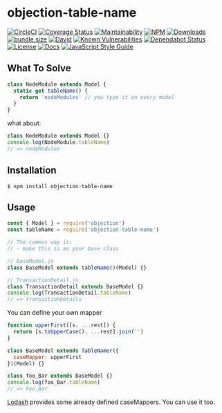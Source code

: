# objection-table-name

[![CircleCI](https://img.shields.io/circleci/build/github/JaneJeon/objection-table-name)](https://circleci.com/gh/JaneJeon/objection-table-name) [![Coverage Status](https://coveralls.io/repos/github/JaneJeon/objection-table-name/badge.svg?branch=master)](https://coveralls.io/github/JaneJeon/objection-table-name?branch=master) [![Maintainability](https://api.codeclimate.com/v1/badges/909f04aee0f1137ac368/maintainability)](https://codeclimate.com/github/JaneJeon/objection-table-name/maintainability) [![NPM](https://img.shields.io/npm/v/objection-table-name)](https://www.npmjs.com/package/objection-table-name) [![Downloads](https://img.shields.io/npm/dt/objection-table-name)](https://www.npmjs.com/package/objection-table-name) [![bundle size](https://img.shields.io/bundlephobia/minzip/objection-table-name)](https://bundlephobia.com/result?p=objection-table-name) [![David](https://img.shields.io/david/JaneJeon/objection-table-name)](https://david-dm.org/JaneJeon/objection-table-name) [![Known Vulnerabilities](https://snyk.io//test/github/JaneJeon/objection-table-name/badge.svg?targetFile=package.json)](https://snyk.io//test/github/JaneJeon/objection-table-name?targetFile=package.json) [![Dependabot Status](https://api.dependabot.com/badges/status?host=github&repo=JaneJeon/objection-table-name)](https://dependabot.com) [![License](https://img.shields.io/npm/l/objection-table-name)](https://github.com/JaneJeon/objection-table-name/blob/master/LICENSE) [![Docs](https://img.shields.io/badge/docs-github-blue)](https://janejeon.github.io/objection-table-name) [![JavaScript Style Guide](https://img.shields.io/badge/code_style-standard-brightgreen.svg)](https://standardjs.com)

## What To Solve

```js
class NodeModule extends Model {
  static get tableName() {
    return 'nodeModules' // you type it on every model
  }
}
```

what about:

```js
class NodeModule extends Model {}
console.log(NodeModule.tableName)
// => nodeModules
```

## Installation

`$ npm install objection-table-name`

## Usage

```js
const { Model } = require('objection')
const tableName = require('objection-table-name')

// The common way is:
// - make this is as your base class

// BaseModel.js
class BaseModel extends tableName()(Model) {}

// TransactionDetail.js
class TransactionDetail extends BaseModel {}
console.log(TransactionDetail.tableName)
// => transactionDetails
```

You can define your own mapper

```js
function upperFirst([s, ...rest]) {
  return [s.toUpperCase(), ...rest].join('')
}

class BaseModel extends TableNamer({
  caseMapper: upperFirst
})(Model) {}

class foo_Bar extends BaseModel {}
console.log(foo_Bar.tableName)
// => Foo_Bar
```

[Lodash](https://lodash.com/docs/) provides some already defined caseMappers. You can use it too.
